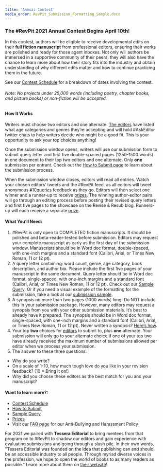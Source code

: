 ```yaml
---
title: 'Annual Contest'
media_order: RevPit_Submission_Formatting_Sample.docx
---
```


### The #RevPit 2021 Annual Contest Begins April 10th!

In this contest, authors will be eligible to receive developmental edits on their **full fiction manuscript** from professional editors, ensuring their works are polished and ready for those agent inboxes. Not only will authors be immersed in a supportive community of their peers, they will also have the chance to learn more about how their story fits into the industry and obtain understanding of why different edits matter and how to continue practicing them in the future.

See our [Contest Schedule](http://reviseresub.com/annual-contest/schedule) for a breakdown of dates involving the contest.

###### _Note: No projects under 25,000 words (including poetry, chapter books, and picture books) or non-fiction will be accepted._

#### How It Works

Writers must choose two editors and one alternate. [The editors](http://reviseresub.com/editors) have listed what age categories and genres they’re accepting and will hold #AskEditor twitter chats to help writers decide who might be a good fit. This is your opportunity to ask your top choices anything!

Once the submission window opens, writers will use our submission form to submit query letter and first five double-spaced pages (1250-1500 words) in one document to their top two editors and one alternate. Only **one** submission per entrant. Check out the [How to Submit page](http://reviseresub.com/annual-contest/how-to-submit) to learn about the submission process.

When the submission window closes, editors will read all entries. Watch your chosen editors’ tweets and the #RevPit feed, as all editors will tweet anonymous [#10queries](https://katiemccoach.com/how-an-editor-sees-it-10queries?target=_blank) feedback as they go. Editors will then select one winner and a runner-up to receive [prizes](http://reviseresub.com/annual-contest/prizes). The winning author-editor pairs will go through an editing process before posting their revised query letters and first five pages to the showcase on the Revise & Resub blog. Runners-up will each receive a separate [prize](http://reviseresub.com/annual-contest/prizes). 

#### What You’ll Need:

1. \#RevPit is only open to COMPLETED fiction manuscripts. It should be polished and beta-reader-tested before submission. Editors may request your complete manuscript as early as the first day of the submission window. Manuscripts should be in Word doc format, double-spaced, with one-inch margins and a standard font (Calibri, Arial, or Times New Roman, 11 or 12 pt). 
2. A query letter containing: word count, genre, age category, book description, and author bio. Please include the first five pages of your manuscript in the same document. Query letter should be in Word doc format, single-spaced, with one-inch margins and a standard font (Calibri, Arial, or Times New Roman, 11 or 12 pt). Check out our [Sample Query](http://reviseresub.com/annual-contest/sample-query). Or if you need a visual example of the formatting for the submission, take a look at our [submission sample](RevPit_Submission_Formatting_Sample.docx).
3. A synopsis no more than two pages (1000 words) long. Do NOT include this in your submission package. However, many editors may request a synopsis from you with your other submission materials. It’s best to already have it prepared. The synopsis should be in Word doc format, single-spaced, with one-inch margins and a standard font (Calibri, Arial, or Times New Roman, 11 or 12 pt). Never written a synopsis? [Here’s how](http://www.writersdigest.com/editor-blogs/guide-to-literary-agents/mastering-dreaded-synopsis?target=_blank).
4. Your top **two** choices for [editors](http://reviseresub.com/editors) to submit to, plus **one** alternate. Your submission will only go to your alternate choice if one of your top two have already received the maximum number of submissions allowed per editor when we process your submission.
5. The answer to these three questions:
 * Why do you write?
 * On a scale of 1-10, how much tough love do you like in your revision feedback? (10 = Bring it on!)
 * Why did you choose these editors as the best match for you and your manuscript?

#### Want to learn more?:
 * [Contest Schedule](https://reviseresub.com/annual-contest/schedule)
 * [How to Submit](https://reviseresub.com/annual-contest/how-to-submit)
 * [Sample Query](https://reviseresub.com/annual-contest/sample-query)
 * [Prizes](https://reviseresub.com/annual-contest/prizes)
 * Visit our [FAQ page](https://www.reviseresub.com/faq) for our Anti-Bullying and Harassment Policy

For 2021 we paired with **Tessera Editorial** to bring mentees from that program on to \#RevPit to shadow our editors and gain experience with evaluating submissions and going through a slush pile. In their own words, "Tessera Editorial was founded on the idea that publishing can and should be an accessible industry to all people. Through myriad diverse voices in the profession, we hope to open the world of books to as many readers as possible." Learn more about them on [their website](https://www.tesseraeditorial.com?target=_blank)!



